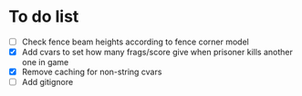 To do list
==========

- [ ] Check fence beam heights according to fence corner model
- [x] Add cvars to set how many frags/score give when prisoner kills another one in game
- [x] Remove caching for non-string cvars
- [ ] Add gitignore